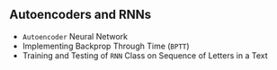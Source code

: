 ## Autoencoders and RNNs

- `Autoencoder` Neural Network
- Implementing Backprop Through Time (`BPTT`)
- Training and Testing of `RNN` Class on Sequence of Letters in a Text 
   
   

